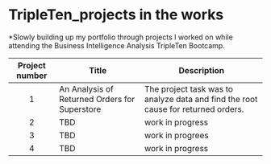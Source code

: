 # TripleTen_projects in the works
*Slowly building up my portfolio through projects I worked on while attending the Business Intelligence Analysis TripleTen Bootcamp.

| Project number | Title | Description |
| :-----------: | ----------- |----------- |
| 1 | An Analysis of Returned Orders for Superstore| The project task was to analyze data and find the root cause for returned orders. |
| 2 | TBD | work in progress |
| 3 | TBD | work in progrees |
| 4 | TBD | work in progress |
